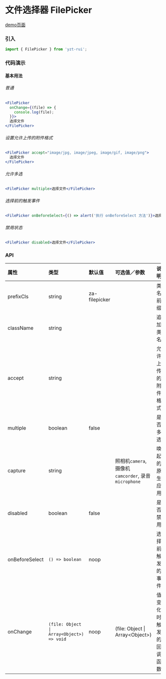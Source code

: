 # 文件选择器 FilePicker

[demo页面](https://yyb323.com/yui.mobile/#/uploader)

### 引入

```js
import { FilePicker } from 'yzt-rui';
```

### 代码演示

#### 基本用法

###### 普通
```jsx
<FilePicker
  onChange={(file) => {
    console.log(file);
  }}>
  选择文件
</FilePicker>
```

###### 设置允许上传的附件格式
```jsx
<FilePicker accept="image/jpg, image/jpeg, image/gif, image/png">
  选择文件
</FilePicker>
```

###### 允许多选
```jsx
<FilePicker multiple>选择文件</FilePicker>
```

###### 选择前的触发事件
```jsx
<FilePicker onBeforeSelect={() => alert('执行 onBeforeSelect 方法')}>选择文件</FilePicker>
```

###### 禁用状态
```jsx
<FilePicker disabled>选择文件</FilePicker>
```


### API

| 属性 | 类型 | 默认值 | 可选值／参数 | 说明 |
| :--- | :--- | :--- | :--- | :--- |
| prefixCls | string | za-filepicker | | 类名前缀 |
| className | string | | | 追加类名 |
| accept | string | | | 允许上传的附件格式 |
| multiple | boolean | false | | 是否多选 |
| capture | string | | 照相机`camera`, 摄像机`camcorder`, 录音`microphone`| 唤起的原生应用 |
| disabled | boolean | false | | 是否禁用 |
| onBeforeSelect | <code>() => boolean</code> | noop | | 选择前触发的事件 |
| onChange | <code>(file: Object &#124; Array&lt;Object&gt;) => void</code> | noop | \(file: Object &#124; Array&lt;Object&gt;\) | 值变化时触发的回调函数 |





